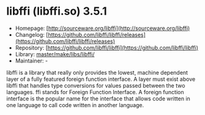 # libffi (libffi.so) 3.5.1
  - Homepage: [http://sourceware.org/libffi](http://sourceware.org/libffi)
  - Changelog: [https://github.com/libffi/libffi/releases](https://github.com/libffi/libffi/releases)
  - Repository: [https://github.com/libffi/libffi](https://github.com/libffi/libffi)
  - Library: [master/make/libs/libffi/](https://github.com/Freetz-NG/freetz-ng/tree/master/make/libs/libffi/)
  - Maintainer: -

libffi is a library that really only provides the lowest, machine dependent layer of a fully featured foreign function interface. A layer must exist above libffi that handles type conversions for values passed between the two languages. ffi stands for Foreign Function Interface. A foreign function interface is the popular name for the interface that allows code written in one language to call code written in another language.
